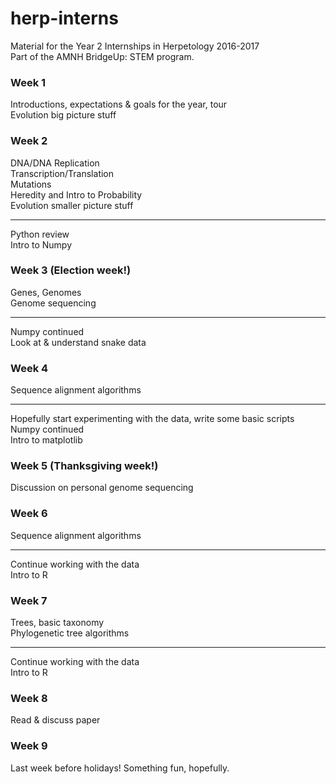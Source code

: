 # herp-interns

Material for the Year 2 Internships in Herpetology 2016-2017  
Part of the AMNH BridgeUp: STEM program.  

### Week 1
Introductions, expectations & goals for the year, tour  
Evolution big picture stuff  

### Week 2
DNA/DNA Replication  
Transcription/Translation  
Mutations  
Heredity and Intro to Probability   
Evolution smaller picture stuff  

---

Python review  
Intro to Numpy  

### Week 3 (Election week!)  
Genes, Genomes    
Genome sequencing  

---

Numpy continued  
Look at & understand snake data  

### Week 4
Sequence alignment algorithms  

---

Hopefully start experimenting with the data, write some basic scripts  
Numpy continued  
Intro to matplotlib  

### Week 5 (Thanksgiving week!)   
Discussion on personal genome sequencing   

### Week 6  
Sequence alignment algorithms   

---

Continue working with the data  
Intro to R   

### Week 7  
Trees, basic taxonomy  
Phylogenetic tree algorithms   

---

Continue working with the data  
Intro to R  

### Week 8  
Read & discuss paper  

### Week 9  
Last week before holidays! Something fun, hopefully.  
